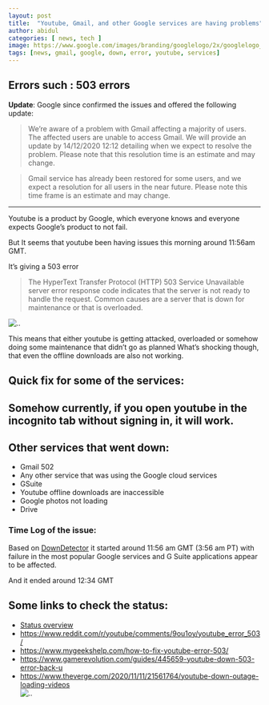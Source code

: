 ```yaml
---
layout: post
title:  "Youtube, Gmail, and other Google services are having problems"
author: abidul
categories: [ news, tech ]
image: https://www.google.com/images/branding/googlelogo/2x/googlelogo_color_272x92dp.png
tags: [news, gmail, google, down, error, youtube, services]
---
```

Errors such : 503 errors
---

**Update**: Google since confirmed the issues and offered the following update:

> We’re aware of a problem with Gmail affecting a majority of users. The affected users are unable to access Gmail. We will provide an update by 14/12/2020 12:12 detailing when we expect to resolve the problem. Please note that this resolution time is an estimate and may change.

> Gmail service has already been restored for some users, and we expect a resolution for all users in the near future. Please note this time frame is an estimate and may change.

---

Youtube is a product by Google, which everyone knows and everyone expects Google’s product to not fail.

But It seems that youtube been having issues this morning around 11:56am GMT.

It’s giving a 503 error

> The HyperText Transfer Protocol (HTTP) 503 Service Unavailable server error response code indicates that the server is not ready to handle the request. Common causes are a server that is down for maintenance or that is overloaded.

![..](https://miro.medium.com/v2/resize:fit:1400/format:webp/1*RSGly4WVMIHBmaRxsY8KBQ.jpeg)

This means that either youtube is getting attacked, overloaded or somehow doing some maintenance that didn’t go as planned
What’s shocking though, that even the offline downloads are also not working.

## Quick fix for some of the services:
Somehow currently, if you open youtube in the incognito tab without signing in, it will work.
---
## Other services that went down:
- Gmail 502
- Any other service that was using the Google cloud services
- GSuite
- Youtube offline downloads are inaccessible
- Google photos not loading
- Drive

### Time Log of the issue:
Based on [DownDetector](https://downdetector.co.uk/search/?q=google) it started around 11:56 am GMT (3:56 am PT) with failure in the most popular Google services and G Suite applications appear to be affected.

And it ended around 12:34 GMT

## Some links to check the status:
- [Status overview](https://downdetector.co.uk/search/?q=google)
- https://www.reddit.com/r/youtube/comments/9ou1oy/youtube_error_503/
- https://www.mygeekshelp.com/how-to-fix-youtube-error-503/
- https://www.gamerevolution.com/guides/445659-youtube-down-503-error-back-u
- https://www.theverge.com/2020/11/11/21561764/youtube-down-outage-loading-videos	
![..](https://miro.medium.com/v2/resize:fit:1400/format:webp/1*VZQqMpgqpgD223hwLvdvpQ.jpeg)